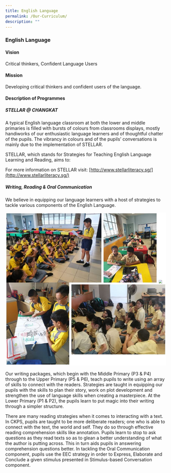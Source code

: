 ```yaml
---
title: English Language
permalink: /Our-Curriculum/
description: ""
---
```

### English Language

#### Vision
Critical thinkers, Confident Language Users

#### Mission
Developing critical thinkers and confident users of the language.

#### Description of Programmes

##### STELLAR @ CHANGKAT

A typical English language classroom at both the lower and middle primaries is filled with bursts of colours from classrooms displays, mostly handiworks of our enthusiastic language learners and of thoughtful chatter of the pupils. The vibrancy in colours and of the pupils’ conversations is mainly due to the implementation of STELLAR.

STELLAR, which stands for Strategies for Teaching English Language Learning and Reading, aims to:

For more information on STELLAR visit: [http://www.stellarliteracy.sg/](http://www.stellarliteracy.sg/)

##### Writing, Reading & Oral Communication
We believe in equipping our language learners with a host of strategies to tackle various components of the English Language.

![](/images/Capture.jpg)

Our writing packages, which begin with the Middle Primary (P3 & P4) through to the Upper Primary (P5 & P6), teach pupils to write using an array of skills to connect with the readers. Strategies are taught in equipping our pupils with the skills to plan their story, work on plot development and strengthen the use of language skills when creating a masterpiece. At the Lower Primary (P1 & P2), the pupils learn to put magic into their writing through a simpler structure.

There are many reading strategies when it comes to interacting with a text. In CKPS, pupils are taught to be more deliberate readers; one who is able to connect with the text, the world and self. They do so through effective reading comprehension skills like annotation. Pupils learn to stop to ask questions as they read texts so as to glean a better understanding of what the author is putting across. This in turn aids pupils in answering comprehension questions better. In tackling the Oral Communication component, pupils use the EEC strategy in order to Express, Elaborate and Conclude a given stimulus presented in Stimulus-based Conversation component.